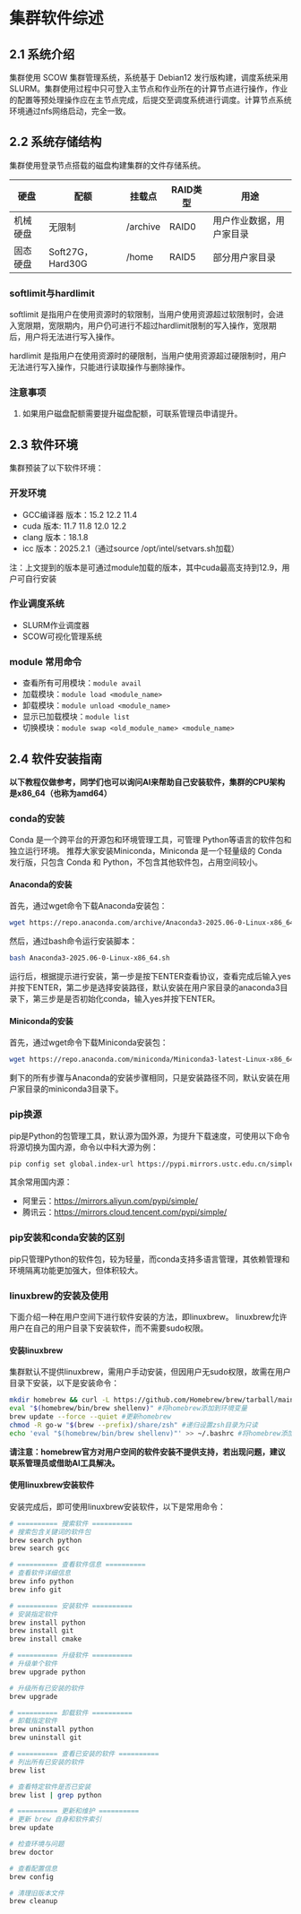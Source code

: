 # 集群软件综述

## 2.1 系统介绍

集群使用 SCOW 集群管理系统，系统基于 Debian12 发行版构建，调度系统采用 SLURM。集群使用过程中只可登入主节点和作业所在的计算节点进行操作，作业的配置等预处理操作应在主节点完成，后提交至调度系统进行调度。计算节点系统环境通过nfs网络启动，完全一致。

## 2.2 系统存储结构

集群使用登录节点搭载的磁盘构建集群的文件存储系统。

| 硬盘 | 配额 | 挂载点 | RAID类型 | 用途 |
|-----|-----|-----|-----|-----|
| 机械硬盘 | 无限制 | /archive | RAID0 | 用户作业数据，用户家目录 |
| 固态硬盘 | Soft27G，Hard30G | /home | RAID5 | 部分用户家目录 |

### softlimit与hardlimit

softlimit 是指用户在使用资源时的软限制，当用户使用资源超过软限制时，会进入宽限期，宽限期内，用户仍可进行不超过hardlimit限制的写入操作，宽限期后，用户将无法进行写入操作。

hardlimit 是指用户在使用资源时的硬限制，当用户使用资源超过硬限制时，用户无法进行写入操作，只能进行读取操作与删除操作。

### 注意事项

1. 如果用户磁盘配额需要提升磁盘配额，可联系管理员申请提升。

## 2.3 软件环境

集群预装了以下软件环境：

### 开发环境
- GCC编译器 版本：15.2 12.2 11.4 
- cuda 版本: 11.7 11.8 12.0 12.2
- clang 版本：18.1.8
- icc 版本：2025.2.1（通过source /opt/intel/setvars.sh加载）

注：上文提到的版本是可通过module加载的版本，其中cuda最高支持到12.9，用户可自行安装
### 作业调度系统
- SLURM作业调度器
- SCOW可视化管理系统

### module 常用命令

- 查看所有可用模块：`module avail`
- 加载模块：`module load <module_name>`
- 卸载模块：`module unload <module_name>`
- 显示已加载模块：`module list`
- 切换模块：`module swap <old_module_name> <module_name>`

## 2.4 软件安装指南

**以下教程仅做参考，同学们也可以询问AI来帮助自己安装软件，集群的CPU架构是x86_64（也称为amd64）**

### conda的安装
Conda 是一个跨平台的开源包和环境管理工具，可管理 Python等语言的软件包和独立运行环境。
推荐大家安装Miniconda，Miniconda 是一个轻量级的 Conda 发行版，只包含 Conda 和 Python，不包含其他软件包，占用空间较小。

#### Anaconda的安装
首先，通过wget命令下载Anaconda安装包：
```bash
wget https://repo.anaconda.com/archive/Anaconda3-2025.06-0-Linux-x86_64.sh
```
然后，通过bash命令运行安装脚本：
```bash
bash Anaconda3-2025.06-0-Linux-x86_64.sh
```
运行后，根据提示进行安装，第一步是按下ENTER查看协议，查看完成后输入yes并按下ENTER，第二步是选择安装路径，默认安装在用户家目录的anaconda3目录下，第三步是是否初始化conda，输入yes并按下ENTER。

#### Miniconda的安装
首先，通过wget命令下载Miniconda安装包：
```bash
wget https://repo.anaconda.com/miniconda/Miniconda3-latest-Linux-x86_64.sh
```
剩下的所有步骤与Anaconda的安装步骤相同，只是安装路径不同，默认安装在用户家目录的miniconda3目录下。
### pip换源
pip是Python的包管理工具，默认源为国外源，为提升下载速度，可使用以下命令将源切换为国内源，命令以中科大源为例：
```bash
pip config set global.index-url https://pypi.mirrors.ustc.edu.cn/simple
```
其余常用国内源：
- 阿里云：https://mirrors.aliyun.com/pypi/simple/
- 腾讯云：https://mirrors.cloud.tencent.com/pypi/simple/

### pip安装和conda安装的区别
pip只管理Python的软件包，较为轻量，而conda支持多语言管理，其依赖管理和环境隔离功能更加强大，但体积较大。

### linuxbrew的安装及使用
下面介绍一种在用户空间下进行软件安装的方法，即linuxbrew。
linuxbrew允许用户在自己的用户目录下安装软件，而不需要sudo权限。
#### 安装linuxbrew
集群默认不提供linuxbrew，需用户手动安装，但因用户无sudo权限，故需在用户目录下安装，以下是安装命令：
```bash
mkdir homebrew && curl -L https://github.com/Homebrew/brew/tarball/main | tar xz --strip-components 1 -C homebrew #创建homebrew目录并下载源码
eval "$(homebrew/bin/brew shellenv)" #将homebrew添加到环境变量
brew update --force --quiet #更新homebrew
chmod -R go-w "$(brew --prefix)/share/zsh" #递归设置zsh目录为只读
echo 'eval "$(homebrew/bin/brew shellenv)"' >> ~/.bashrc #将homebrew添加到bashrc
```
**请注意：homebrew官方对用户空间的软件安装不提供支持，若出现问题，建议联系管理员或借助AI工具解决。**
#### 使用linuxbrew安装软件
安装完成后，即可使用linuxbrew安装软件，以下是常用命令：

```bash
# ========== 搜索软件 ==========
# 搜索包含关键词的软件包
brew search python
brew search gcc

# ========== 查看软件信息 ==========
# 查看软件详细信息
brew info python
brew info git

# ========== 安装软件 ==========
# 安装指定软件
brew install python
brew install git
brew install cmake

# ========== 升级软件 ==========
# 升级单个软件
brew upgrade python

# 升级所有已安装的软件
brew upgrade

# ========== 卸载软件 ==========
# 卸载指定软件
brew uninstall python
brew uninstall git

# ========== 查看已安装的软件 ==========
# 列出所有已安装的软件
brew list

# 查看特定软件是否已安装
brew list | grep python

# ========== 更新和维护 ==========
# 更新 brew 自身和软件索引
brew update

# 检查环境与问题
brew doctor

# 查看配置信息
brew config

# 清理旧版本文件
brew cleanup
```

